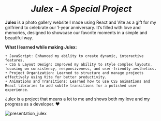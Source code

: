 # <h1 align="center"><strong><em>Julex - A Special Project</em></strong></h1>

**Julex** is a photo gallery website I made using React and Vite as a gift for my girlfriend to celebrate our 1-year anniversary. It’s filled with love and memories, designed to showcase our favorite moments in a simple and beautiful way.

**What I learned while making Julex:**

    • JavaScript: Enhanced my ability to create dynamic, interactive features.
    • CSS & Layout Design: Improved my ability to style complex layouts, focusing on consistency, responsiveness, and user-friendly aesthetics.
    • Project Organization: Learned to structure and manage projects effectively using Vite for better productivity.
    • Animations and Transitions: Learned how to use CSS animations and React libraries to add subtle transitions for a polished user experience.

Julex is a project that means a lot to me and shows both my love and my progress as a developer. ❤️

![presentation_julex](https://github.com/user-attachments/assets/e43d19af-c22f-4f60-b5ce-491f9f9d7d06)










